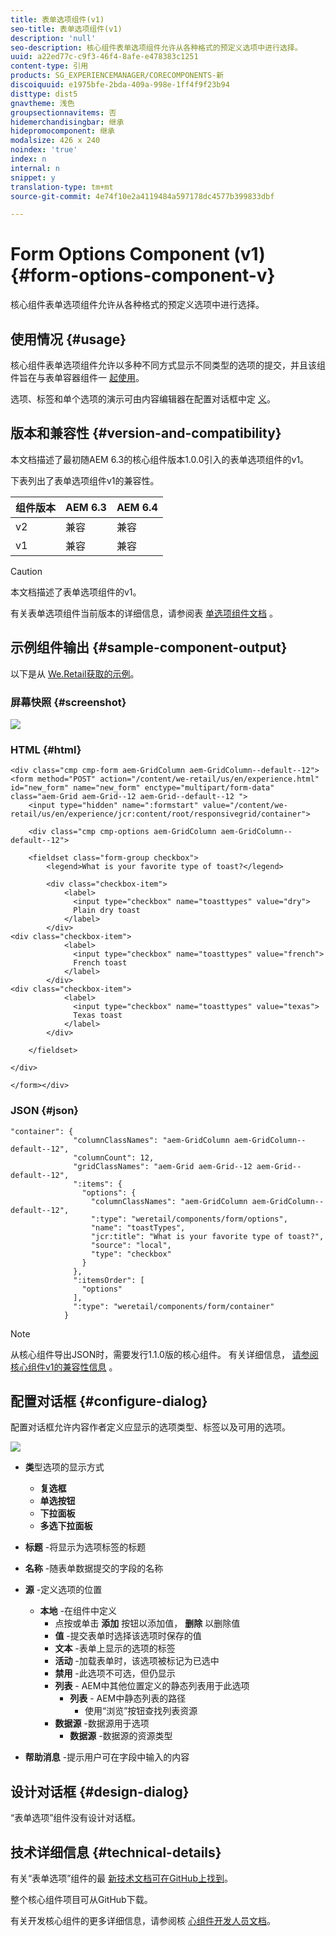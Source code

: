 ```yaml
---
title: 表单选项组件(v1)
seo-title: 表单选项组件(v1)
description: 'null'
seo-description: 核心组件表单选项组件允许从各种格式的预定义选项中进行选择。
uuid: a22ed77c-c9f3-46f4-8afe-e478383c1251
content-type: 引用
products: SG_EXPERIENCEMANAGER/CORECOMPONENTS-新
discoiquuid: e1975bfe-2bda-409a-998e-1ff4f9f23b94
disttype: dist5
gnavtheme: 浅色
groupsectionnavitems: 否
hidemerchandisingbar: 继承
hidepromocomponent: 继承
modalsize: 426 x 240
noindex: 'true'
index: n
internal: n
snippet: y
translation-type: tm+mt
source-git-commit: 4e74f10e2a4119484a597178dc4577b399833dbf

---
```



# Form Options Component (v1){#form-options-component-v}

核心组件表单选项组件允许从各种格式的预定义选项中进行选择。

## 使用情况 {#usage}

核心组件表单选项组件允许以多种不同方式显示不同类型的选项的提交，并且该组件旨在与表单容器组件一 [起使用](form-container.md)。

选项、标签和单个选项的演示可由内容编辑器在配置对话框中定 [义](form-options-v1.md#main-pars_title)。

## 版本和兼容性 {#version-and-compatibility}

本文档描述了最初随AEM 6.3的核心组件版本1.0.0引入的表单选项组件的v1。

下表列出了表单选项组件v1的兼容性。

| 组件版本 | AEM 6.3 | AEM 6.4 |
|--- |--- |--- |
| v2 | 兼容 | 兼容 |
| v1 | 兼容 | 兼容 |

>[!CAUTION]
>
>本文档描述了表单选项组件的v1。
>
>有关表单选项组件当前版本的详细信息，请参阅表 [单选项组件文档](form-options.md) 。

## 示例组件输出 {#sample-component-output}

以下是从 [We.Retail获取的示例](https://helpx.adobe.com/experience-manager/6-4/sites/developing/using/we-retail.html)。

### 屏幕快照 {#screenshot}

![](assets/chlimage_1-89.png)

### HTML {#html}

```
<div class="cmp cmp-form aem-GridColumn aem-GridColumn--default--12">
<form method="POST" action="/content/we-retail/us/en/experience.html" id="new_form" name="new_form" enctype="multipart/form-data" class="aem-Grid aem-Grid--12 aem-Grid--default--12 ">
    <input type="hidden" name=":formstart" value="/content/we-retail/us/en/experience/jcr:content/root/responsivegrid/container">
    
    <div class="cmp cmp-options aem-GridColumn aem-GridColumn--default--12">

    <fieldset class="form-group checkbox">
        <legend>What is your favorite type of toast?</legend>
        
        <div class="checkbox-item">
            <label>
              <input type="checkbox" name="toasttypes" value="dry">
              Plain dry toast
            </label>
        </div>
<div class="checkbox-item">
            <label>
              <input type="checkbox" name="toasttypes" value="french">
              French toast
            </label>
        </div>
<div class="checkbox-item">
            <label>
              <input type="checkbox" name="toasttypes" value="texas">
              Texas toast
            </label>
        </div>

    </fieldset>
    
</div>
    
</form></div>
```

### JSON {#json}

```
"container": {
              "columnClassNames": "aem-GridColumn aem-GridColumn--default--12",
              "columnCount": 12,
              "gridClassNames": "aem-Grid aem-Grid--12 aem-Grid--default--12",
              ":items": {
                "options": {
                  "columnClassNames": "aem-GridColumn aem-GridColumn--default--12",
                  ":type": "weretail/components/form/options",
                  "name": "toastTypes",
                  "jcr:title": "What is your favorite type of toast?",
                  "source": "local",
                  "type": "checkbox"
                }
              },
              ":itemsOrder": [
                "options"
              ],
              ":type": "weretail/components/form/container"
            }
```

>[!NOTE]
>
>从核心组件导出JSON时，需要发行1.1.0版的核心组件。 有关详细信息， [请参阅核心组件v1的兼容性信息](versions.md#main-pars_title_236368006) 。

## 配置对话框 {#configure-dialog}

配置对话框允许内容作者定义应显示的选项类型、标签以及可用的选项。

![](assets/chlimage_1-90.png)

* **类**&#x200B;型选项的显示方式

   * **复选框**
   * **单选按钮**
   * **下拉面板**
   * **多选下拉面板**

* **标题** -将显示为选项标签的标题
* **名称** -随表单数据提交的字段的名称
* **源** -定义选项的位置

   * **本地** -在组件中定义
      * 点按或单击 **添加** 按钮以添加值， **删除** 以删除值
      * **值** -提交表单时选择该选项时保存的值
      * **文本** -表单上显示的选项的标签
      * **活动** -加载表单时，该选项被标记为已选中
      * **禁用** -此选项不可选，但仍显示
      * **列表** - AEM中其他位置定义的静态列表用于此选项
         * **列表** - AEM中静态列表的路径
            * 使用“浏览”按钮查找列表资源
      * **数据源** -数据源用于选项
         * **数据源** -数据源的资源类型
* **帮助消息** -提示用户可在字段中输入的内容

## 设计对话框 {#design-dialog}

“表单选项”组件没有设计对话框。

## 技术详细信息 {#technical-details}

有关“表单选项”组件的最 [新技术文档可在GitHub上找到](https://github.com/adobe/aem-core-wcm-components/tree/master/content/src/content/jcr_root/apps/core/wcm/components/form/options/v1/options)。

整个核心组件项目可从GitHub下载。

有关开发核心组件的更多详细信息，请参阅核 [心组件开发人员文档](developing.md)。
